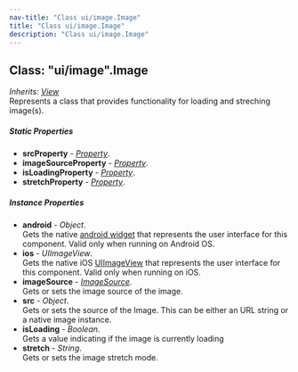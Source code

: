 ```yaml
---
nav-title: "Class ui/image.Image"
title: "Class ui/image.Image"
description: "Class ui/image.Image"
---
```

## Class: "ui/image".Image  
_Inherits:_ [_View_](../../ui/core/view/View.md)  
Represents a class that provides functionality for loading and streching image(s).

##### Static Properties
 - **srcProperty** - [_Property_](../../ui/core/dependency-observable/Property.md).
 - **imageSourceProperty** - [_Property_](../../ui/core/dependency-observable/Property.md).
 - **isLoadingProperty** - [_Property_](../../ui/core/dependency-observable/Property.md).
 - **stretchProperty** - [_Property_](../../ui/core/dependency-observable/Property.md).

##### Instance Properties
 - **android** - _Object_.    
  Gets the native [android widget](http://developer.android.com/reference/android/widget/ImageView.html) that represents the user interface for this component. Valid only when running on Android OS.
 - **ios** - _UIImageView_.    
  Gets the native iOS [UIImageView](https://developer.apple.com/library/ios/documentation/UIKit/Reference/UIImageView_Class/) that represents the user interface for this component. Valid only when running on iOS.
 - **imageSource** - [_ImageSource_](../../image-source/ImageSource.md).    
  Gets or sets the image source of the image.
 - **src** - _Object_.    
  Gets or sets the source of the Image. This can be either an URL string or a native image instance.
 - **isLoading** - _Boolean_.    
  Gets a value indicating if the image is currently loading
 - **stretch** - _String_.    
  Gets or sets the image stretch mode.